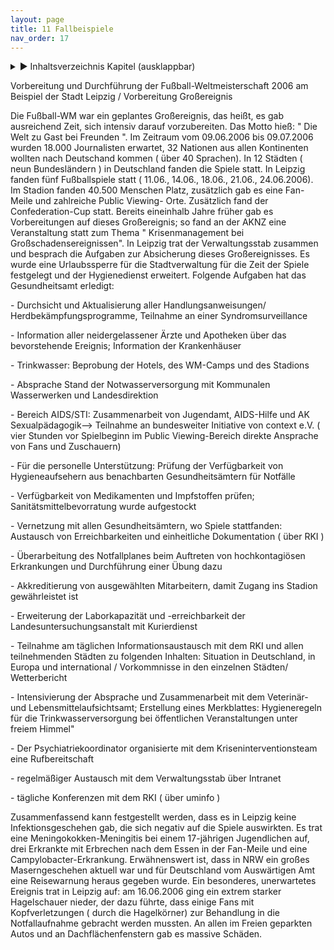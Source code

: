 ```yaml
---
layout: page
title: 11 Fallbeispiele
nav_order: 17
---
```

 
<details markdown="block"> 
  <summary> 
      &#9658; Inhaltsverzeichnis Kapitel (ausklappbar) 
  </summary>
 
1. TOC
{:toc}
 </details>
 
   <p></p>
 
 
<span class="approved-insertion" data-user="30" data-username="MoellerI" data-date="26319470">Vorbereitung
und Durchführung der Fußball-Weltmeisterschaft 2006 am Beispiel der
Stadt
Leipzig</span><span class="approved-insertion" data-user="30" data-username="MoellerI" data-date="26319590">
/ Vorbereitung
Großereignis</span>

<span class="approved-insertion" data-user="30" data-username="MoellerI" data-date="26319470">Die
Fußball-WM war ein geplantes Großereignis, das heißt, es gab ausreichend
Zeit, sich intensiv darauf vorzubereiten. Das Motto hieß: " Die Welt zu
Gast bei Freunden ".
</span><span class="approved-insertion" data-user="30" data-username="MoellerI" data-date="26319480">Im
Zeitraum vom 09.06.2006 bis 09.07.2006 wurden 18.000 Journalisten
erwartet, 32
</span><span class="approved-insertion" data-user="30" data-username="MoellerI" data-date="26319560">Nationen
aus allen
Kontinenten</span><span class="approved-insertion" data-user="30" data-username="MoellerI" data-date="26319480">
wollten nach Deutschand
kommen</span><span class="approved-insertion" data-user="30" data-username="MoellerI" data-date="26319560">
( über 40
Sprachen)</span><span class="approved-insertion" data-user="30" data-username="MoellerI" data-date="26319480">.
In 12
Städten</span><span class="approved-insertion" data-user="30" data-username="MoellerI" data-date="26319560">
( neun Bundesländern
)</span><span class="approved-insertion" data-user="30" data-username="MoellerI" data-date="26319480">
in Deutschland fanden die Spiele statt. In Leipzig fanden fünf
Fußballspiele statt ( 11.06., 14.06., 18.06.,
21.06.,</span><span class="approved-insertion" data-user="30" data-username="MoellerI" data-date="26319490">
</span><span class="approved-insertion" data-user="30" data-username="MoellerI" data-date="26319480">24.06.2006</span><span class="approved-insertion" data-user="30" data-username="MoellerI" data-date="26319490">).</span><span class="approved-insertion" data-user="30" data-username="MoellerI" data-date="26319580">
Im Stadion fanden 40.500 Menschen Platz, zusätzlich gab es eine
Fan-Meile und zahlreiche Public Viewing-
Orte.</span><span class="approved-insertion" data-user="30" data-username="MoellerI" data-date="26319490">
Zusätzlich fand der Confederation-Cup statt. Bereits eineinhalb Jahre
früher gab es Vorbereitungen auf dieses Großereignis; so fand an der
AKNZ eine Veranstaltung statt zum Thema " Krisenmanagement bei
Großschadensereignissen". In Leipzig trat der Verwaltungsstab zusammen
und besprach die Aufgaben zur Absicherung dieses Großereignisses. Es
wurde eine Urlaubssperre für die Stadtverwaltung für die Zeit der Spiele
festgelegt</span><span class="approved-insertion" data-user="30" data-username="MoellerI" data-date="26319560">
und der Hygienedienst
erweitert</span><span class="approved-insertion" data-user="30" data-username="MoellerI" data-date="26319490">.</span><span class="approved-insertion" data-user="30" data-username="MoellerI" data-date="26319530">
Folgende Aufgaben hat das Gesundheitsamt
erledigt:</span>

<span class="approved-insertion" data-user="30" data-username="MoellerI" data-date="26319530">-
Durchsicht und Aktualisierung aller Handlungsanweisungen/
Herdbekämpfungspr</span><span class="approved-insertion" data-user="30" data-username="MoellerI" data-date="26319540">ogramme</span><span class="approved-insertion" data-user="30" data-username="MoellerI" data-date="26319580">,
Teilnahme an einer
Syndromsurveillance</span>

<span class="approved-insertion" data-user="30" data-username="MoellerI" data-date="26319540">-
Information aller neidergelassener Ärzte und Apotheken über das
bevorstehende Ereignis; Information der
Krankenhäuser</span>

<span class="approved-insertion" data-user="30" data-username="MoellerI" data-date="26319540">-
Trinkwasser: Beprobung der Hotels, des WM-Camps und des
Stadions</span>

<span class="approved-insertion" data-user="30" data-username="MoellerI" data-date="26319540">-
Absprache Stand der Notwasserversorgung mit Kommunalen Wasserwerken und
Landesdirektion</span>

<span class="approved-insertion" data-user="30" data-username="MoellerI" data-date="26319540">-
Bereich AIDS/STI: Zusammenarbeit von Jugendamt, AIDS-Hilfe und AK
Sexualpädagogik--\> Teilnahme an bundesweiter Initiative von context
e.V. ( vier Stunden vor Spielbeginn im Public Viewing-Bereich direkte
Ansprache von Fans und
Zuschauern)</span>

<span class="approved-insertion" data-user="30" data-username="MoellerI" data-date="26319550">-
Für die personelle Unterstützung: Prüfung der Verfügbarkeit von
Hygieneaufsehern aus benachbarten Gesundheitsämtern für
Notfälle</span>

<span class="approved-insertion" data-user="30" data-username="MoellerI" data-date="26319550">-
Verfügbarkeit von Medikamenten und Impfstoffen prüfen;
Sanitätsmittelbevorratung wurde
aufgestockt</span>

<span class="approved-insertion" data-user="30" data-username="MoellerI" data-date="26319550">-
Vernetzung mit allen Gesundheitsämtern, wo Spiele stattfanden: Austausch
von Erreichbarkeiten und einheitliche Dokumentation ( über RKI
)</span>

<span class="approved-insertion" data-user="30" data-username="MoellerI" data-date="26319550">-
Überarbeitung des Notfallplanes beim Auftreten von hochkontagiösen
Erkrankungen und Durchführung einer Übung
dazu</span>

<span class="approved-insertion" data-user="30" data-username="MoellerI" data-date="26319550">-
Akkreditierung von ausgewählten Mitarbeitern, damit Zugang ins Stadion
gewährleistet
ist</span>

<span class="approved-insertion" data-user="30" data-username="MoellerI" data-date="26319550">-
Erweiterung der Laborkapazität und -erreichbarkeit der
Landesuntersuchungsanstalt mit
Kurierdienst</span>

<span class="approved-insertion" data-user="30" data-username="MoellerI" data-date="26319560">-
Teilnahme am täglichen Informationsaustausch mit dem RKI und allen
teilnehmenden Städten zu folgenden Inhalten: Situation in Deutschland,
in Europa und international / Vorkommnisse in den einzelnen Städten/
Wetterbericht</span>

<span class="approved-insertion" data-user="30" data-username="MoellerI" data-date="26319560">-
Intensivierung der Absprache und Zusammenarbeit mit dem Veterinär- und
Lebensmittelaufsichtsamt; Erstellung eines
Merkblattes</span><span class="approved-insertion" data-user="30" data-username="MoellerI" data-date="26319570">:
Hygieneregeln für die Trinkwasserversorgung bei öffentlichen
Veranstaltungen unter freiem
Himmel"</span>

<span class="approved-insertion" data-user="30" data-username="MoellerI" data-date="26319580">-
Der Psychiatriekoordinator organisierte mit dem Kriseninterventionsteam
eine
Rufbereitschaft</span>

<span class="approved-insertion" data-user="30" data-username="MoellerI" data-date="26319590">-
regelmäßiger Austausch mit dem Verwaltungsstab über
Intranet</span>

<span class="approved-insertion" data-user="30" data-username="MoellerI" data-date="26319590">-
tägliche Konferenzen mit dem RKI ( über uminfo
)</span>

<span class="approved-insertion" data-user="30" data-username="MoellerI" data-date="26319570">Zusammenfassend
kann festgestellt werden, dass es in Leipzig keine Infektionsgeschehen
gab, die sich negativ auf die Spiele auswirkten. Es trat eine
Meningokokken-Meningitis bei einem 17-jährigen Jugendlichen auf, drei
Erkrankte mit Erbrechen nach dem Essen in der Fan-Meile und eine
Campylobacter-Erkrankung. Erwähnenswert ist, dass in NRW ein großes
Maserngeschehen aktuell war und für Deutschland
</span><span class="approved-insertion" data-user="30" data-username="MoellerI" data-date="26319580">vom
Auswärtigen Amt
</span><span class="approved-insertion" data-user="30" data-username="MoellerI" data-date="26319570">eine
Reisewarnung heraus gegeben
wurde</span><span class="approved-insertion" data-user="30" data-username="MoellerI" data-date="26319580">.
</span><span class="approved-insertion" data-user="30" data-username="MoellerI" data-date="26319570">Ein
besonderes, unerwartetes Ereignis trat
</span><span class="approved-insertion" data-user="30" data-username="MoellerI" data-date="26319580">in
Leipzig
auf</span><span class="approved-insertion" data-user="30" data-username="MoellerI" data-date="26319570">:
am 16.06.2006 ging ein extrem starker Hagelschauer nieder, der dazu
führte, dass einige Fans mit Kopfverletzungen ( durch die Hagelkörner)
zur Behandlung in die Notfallaufnahme gebracht werden mussten. An allen
im Freien geparkten Autos und an Dachflächenfenstern gab es massive
Schäden.</span>

<div class="section fnlist" data-role="doc-footnotes">

</div>
